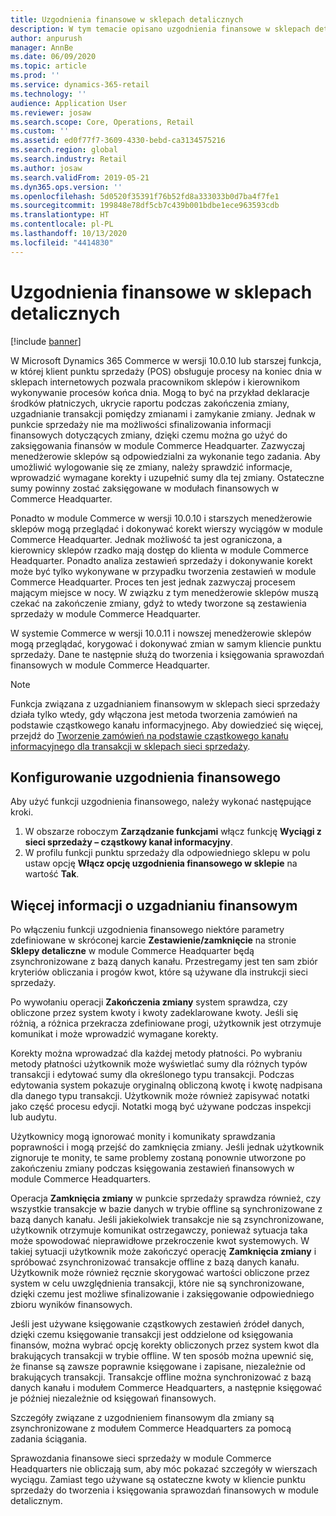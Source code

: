 ```yaml
---
title: Uzgodnienia finansowe w sklepach detalicznych
description: W tym temacie opisano uzgodnienia finansowe w sklepach detalicznych dla punktu sprzedaży dla rozwiązania Microsoft Dynamics 365 Commerce.
author: anpurush
manager: AnnBe
ms.date: 06/09/2020
ms.topic: article
ms.prod: ''
ms.service: dynamics-365-retail
ms.technology: ''
audience: Application User
ms.reviewer: josaw
ms.search.scope: Core, Operations, Retail
ms.custom: ''
ms.assetid: ed0f77f7-3609-4330-bebd-ca3134575216
ms.search.region: global
ms.search.industry: Retail
ms.author: josaw
ms.search.validFrom: 2019-05-21
ms.dyn365.ops.version: ''
ms.openlocfilehash: 5d0520f35391f76b52fd8a333033b0d7ba4f7fe1
ms.sourcegitcommit: 199848e78df5cb7c439b001bdbe1ece963593cdb
ms.translationtype: HT
ms.contentlocale: pl-PL
ms.lasthandoff: 10/13/2020
ms.locfileid: "4414830"
---
```

# <a name="financial-reconciliation-in-retail-stores"></a>Uzgodnienia finansowe w sklepach detalicznych

[!include [banner](includes/banner.md)]

W Microsoft Dynamics 365 Commerce w wersji 10.0.10 lub starszej funkcja, w której klient punktu sprzedaży (POS) obsługuje procesy na koniec dnia w sklepach internetowych pozwala pracownikom sklepów i kierownikom wykonywanie procesów końca dnia. Mogą to być na przykład deklaracje środków płatniczych, ukrycie raportu podczas zakończenia zmiany, uzgadnianie transakcji pomiędzy zmianami i zamykanie zmiany. Jednak w punkcie sprzedaży nie ma możliwości sfinalizowania informacji finansowych dotyczących zmiany, dzięki czemu można go użyć do zaksięgowania finansów w module Commerce Headquarter. Zazwyczaj menedżerowie sklepów są odpowiedzialni za wykonanie tego zadania. Aby umożliwić wylogowanie się ze zmiany, należy sprawdzić informacje, wprowadzić wymagane korekty i uzupełnić sumy dla tej zmiany. Ostateczne sumy powinny zostać zaksięgowane w modułach finansowych w Commerce Headquarter.

Ponadto w module Commerce w wersji 10.0.10 i starszych menedżerowie sklepów mogą przeglądać i dokonywać korekt wierszy wyciągów w module Commerce Headquarter. Jednak możliwość ta jest ograniczona, a kierownicy sklepów rzadko mają dostęp do klienta w module Commerce Headquarter. Ponadto analiza zestawień sprzedaży i dokonywanie korekt może być tylko wykonywane w przypadku tworzenia zestawień w module Commerce Headquarter. Proces ten jest jednak zazwyczaj procesem mającym miejsce w nocy. W związku z tym menedżerowie sklepów muszą czekać na zakończenie zmiany, gdyż to wtedy tworzone są zestawienia sprzedaży w module Commerce Headquarter.

W systemie Commerce w wersji 10.0.11 i nowszej menedżerowie sklepów mogą przeglądać, korygować i dokonywać zmian w samym kliencie punktu sprzedaży. Dane te następnie służą do tworzenia i księgowania sprawozdań finansowych w module Commerce Headquarter.

> [!NOTE]
> Funkcja związana z uzgadnianiem finansowym w sklepach sieci sprzedaży działa tylko wtedy, gdy włączona jest metoda tworzenia zamówień na podstawie cząstkowego kanału informacyjnego. Aby dowiedzieć się więcej, przejdź do [Tworzenie zamówień na podstawie cząstkowego kanału informacyjnego dla transakcji w sklepach sieci sprzedaży](trickle-feed.md).

## <a name="set-up-financial-reconciliation"></a>Konfigurowanie uzgodnienia finansowego

Aby użyć funkcji uzgodnienia finansowego, należy wykonać następujące kroki.

1. W obszarze roboczym **Zarządzanie funkcjami** włącz funkcję **Wyciągi z sieci sprzedaży – cząstkowy kanał informacyjny**.
1. W profilu funkcji punktu sprzedaży dla odpowiedniego sklepu w polu ustaw opcję **Włącz opcję uzgodnienia finansowego w sklepie** na wartość **Tak**.

## <a name="more-information-about-financial-reconciliation"></a>Więcej informacji o uzgadnianiu finansowym

Po włączeniu funkcji uzgodnienia finansowego niektóre parametry zdefiniowane w skróconej karcie **Zestawienie/zamknięcie** na stronie **Sklepy detaliczne** w module Commerce Headquarter będą zsynchronizowane z bazą danych kanału. Przestregamy jest ten sam zbiór kryteriów obliczania i progów kwot, które są używane dla instrukcji sieci sprzedaży.

Po wywołaniu operacji **Zakończenia zmiany** system sprawdza, czy obliczone przez system kwoty i kwoty zadeklarowane kwoty. Jeśli się różnią, a różnica przekracza zdefiniowane progi, użytkownik jest otrzymuje komunikat i może wprowadzić wymagane korekty.

Korekty można wprowadzać dla każdej metody płatności. Po wybraniu metody płatności użytkownik może wyświetlać sumy dla różnych typów transakcji i edytować sumy dla określonego typu transakcji. Podczas edytowania system pokazuje oryginalną obliczoną kwotę i kwotę nadpisana dla danego typu transakcji. Użytkownik może również zapisywać notatki jako część procesu edycji. Notatki mogą być używane podczas inspekcji lub audytu.

Użytkownicy mogą ignorować monity i komunikaty sprawdzania poprawności i mogą przejść do zamknięcia zmiany. Jeśli jednak użytkownik zignoruje te monity, te same problemy zostaną ponownie utworzone po zakończeniu zmiany podczas księgowania zestawień finansowych w module Commerce Headquarters.

Operacja **Zamknięcia zmiany** w punkcie sprzedaży sprawdza również, czy wszystkie transakcje w bazie danych w trybie offline są synchronizowane z bazą danych kanału. Jeśli jakiekolwiek transakcje nie są zsynchronizowane, użytkownik otrzymuje komunikat ostrzegawczy, ponieważ sytuacja taka może spowodować nieprawidłowe przekroczenie kwot systemowych. W takiej sytuacji użytkownik może zakończyć operację **Zamknięcia zmiany** i spróbować zsynchronizować transakcje offline z bazą danych kanału. Użytkownik może również ręcznie skorygować wartości obliczone przez system w celu uwzględnienia transakcji, które nie są synchronizowane, dzięki czemu jest możliwe sfinalizowanie i zaksięgowanie odpowiedniego zbioru wyników finansowych. 

Jeśli jest używane księgowanie cząstkowych zestawień źródeł danych, dzięki czemu księgowanie transakcji jest oddzielone od księgowania finansów, można wybrać opcję korekty obliczonych przez system kwot dla brakujących transakcji w trybie offline. W ten sposób można upewnić się, że finanse są zawsze poprawnie księgowane i zapisane, niezależnie od brakujących transakcji. Transakcje offline można synchronizować z bazą danych kanału i modułem Commerce Headquarters, a następnie księgować je później niezależnie od księgowań finansowych.

Szczegóły związane z uzgodnieniem finansowym dla zmiany są zsynchronizowane z modułem Commerce Headquarters za pomocą zadania ściągania.

Sprawozdania finansowe sieci sprzedaży w module Commerce Headquarters nie obliczają sum, aby móc pokazać szczegóły w wierszach wyciągu. Zamiast tego używane są ostateczne kwoty w kliencie punktu sprzedaży do tworzenia i księgowania sprawozdań finansowych w module detalicznym.
